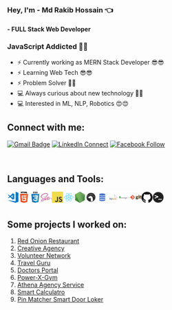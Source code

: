 ### Hey, I'm - Md Rakib Hossain 👈 
#### - FULL Stack Web Developer


### JavaScript Addicted  🤟🤟
- ⚡ Currently working as MERN Stack Developer 😎😎
- ⚡ Learning Web Tech 😎😎
- ⚡ Problem Solver 🧠🧠
- 💻 Always curious about new technology 🤩🤩
- 💻 Interested in ML, NLP, Robotics 😍😍 

## Connect with me:
[![Gmail Badge](https://img.shields.io/badge/-mdrakibhossainbd75@gmail.com-c14438?style=flat-square&logo=Gmail&logoColor=white&link=mailto:mdrakibhossainbd75@gmail.com)](mailto:mdrakibhossainbd75@gmail.com)
[![LinkedIn Connect](https://img.shields.io/badge/%20-Connect-black?color=14171A&labelColor=212121&logo=linkedin&logoColor=blue)](https://www.linkedin.com/in/md-rakib-hossain-425725a1/)
[![Facebook Follow](https://img.shields.io/badge/%20-Follow-black?color=14171A&labelColor=1976d2&logo=facebook&logoColor=ffffff)](https://www.facebook.com/rakib.hossain.739)

<br />

## Languages and Tools:

<img align="left" width="26px" src="https://raw.githubusercontent.com/github/explore/80688e429a7d4ef2fca1e82350fe8e3517d3494d/topics/visual-studio-code/visual-studio-code.png" >
<img align="left" alt="HTML5" width="26px" src="https://raw.githubusercontent.com/github/explore/80688e429a7d4ef2fca1e82350fe8e3517d3494d/topics/html/html.png" />
<img align="left" alt="CSS3" width="26px" src="https://raw.githubusercontent.com/github/explore/80688e429a7d4ef2fca1e82350fe8e3517d3494d/topics/css/css.png" />
<img align="left" alt="Sass" width="26px" src="https://raw.githubusercontent.com/github/explore/80688e429a7d4ef2fca1e82350fe8e3517d3494d/topics/sass/sass.png" />
<img align="left" alt="JavaScript" width="26px" src="https://raw.githubusercontent.com/github/explore/80688e429a7d4ef2fca1e82350fe8e3517d3494d/topics/javascript/javascript.png" />
<img align="left" alt="React" width="26px" src="https://raw.githubusercontent.com/github/explore/80688e429a7d4ef2fca1e82350fe8e3517d3494d/topics/react/react.png" />
<img align="left" alt="Node.js" width="26px" src="https://raw.githubusercontent.com/github/explore/80688e429a7d4ef2fca1e82350fe8e3517d3494d/topics/nodejs/nodejs.png" />
<img align="left" alt="Deno" width="26px" src="https://raw.githubusercontent.com/github/explore/361e2821e2dea67711cde99c9c40ed357061cf27/topics/deno/deno.png" />
<img align="left" alt="SQL" width="26px" src="https://raw.githubusercontent.com/github/explore/80688e429a7d4ef2fca1e82350fe8e3517d3494d/topics/sql/sql.png" />
<img align="left" alt="MySQL" width="26px" src="https://raw.githubusercontent.com/github/explore/80688e429a7d4ef2fca1e82350fe8e3517d3494d/topics/mysql/mysql.png" />
<img align="left" alt="MongoDB" width="26px" src="https://raw.githubusercontent.com/github/explore/80688e429a7d4ef2fca1e82350fe8e3517d3494d/topics/mongodb/mongodb.png" />
<img align="left" alt="Git" width="26px" src="https://raw.githubusercontent.com/github/explore/80688e429a7d4ef2fca1e82350fe8e3517d3494d/topics/git/git.png" />
<img align="left" alt="GitHub" width="26px" src="https://raw.githubusercontent.com/github/explore/78df643247d429f6cc873026c0622819ad797942/topics/github/github.png" />
<img align="left" alt="HTML5" width="26px" src="https://raw.githubusercontent.com/github/explore/80688e429a7d4ef2fca1e82350fe8e3517d3494d/topics/terminal/terminal.png" />

<br />
<br />

## Some projects I worked on: 

1. [Red Onion Restaurant](https://red-onion-project-c2459.web.app/)
2. [Creative Agency](https://agency-creative.web.app/)
3. [Volunteer Network](https://volunteer-network-cb543.web.app/)
4. [Travel Guru](https://frosty-aryabhata-3947f8.netlify.app/) 
5. [Doctors Portal](https://doctors-portal-e49b5.web.app/)
6. [Power-X-Gym](https://power-x-gym-project.web.app/)
7. [Athena Agency Service](https://athena-design-main.web.app/)
8. [Smart Calculatro](https://mdrakibhossainbd.github.io/simple-calculator/)
9. [Pin Matcher Smart Door Loker](https://mdrakibhossainbd.github.io/assignment-pin-matcher-master/)

<br />
<br />

[ Personal_website]: https://personal-portfolio-ccb28.web.app/
